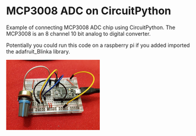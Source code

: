 # MCP3008 ADC on CircuitPython
Example of connecting MCP3008 ADC chip using CircuitPython.  The MCP3008 is an 8 channel 10 bit analog to digital converter.

Potentially you could run this code on a raspberry pi if you added imported the adafruit_Blinka library.

<img src="cp_mcp3008.jpg" width="50%" height="auto" style="max-width:350px;margin-bottom:0; padding-bottom:0;">
